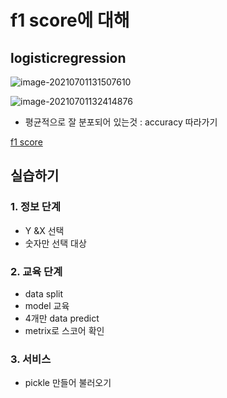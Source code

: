 # f1 score에 대해

## logisticregression



![image-20210701131507610](C:/Develops/test_machine-learning/image/image-20210701131507610.png)

![image-20210701132414876](C:/Develops/test_machine-learning/image/image-20210701132414876.png)

* 평균적으로 잘 분포되어 있는것 : accuracy 따라가기

[f1 score](https://m.blog.naver.com/igenius21c/222257378202)



## 실습하기

### 1. 정보 단계

- Y &X 선택
- 숫자만 선택 대상

### 2. 교육 단계

* data split
* model 교육
* 4개만 data predict
* metrix로 스코어 확인

### 3. 서비스

* pickle 만들어 불러오기

